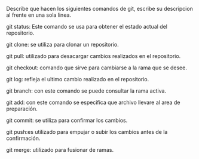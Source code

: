 Describe que hacen los siguientes comandos de git, escribe su descripcion al frente en una sola linea.

git status: Este comando se usa para obtener el estado actual del repositorio.

git clone: se utiliza para clonar un repositorio.

git pull: utilizado para desacargar cambios realizados en el repositorio.

git checkout: comando que sirve para cambiarse a la rama que se desee.

git log: refleja el ultimo cambio realizado en el repositorio.

git branch: con este comando se puede consultar la rama activa.

git add: con este comando se especifica que archivo llevare al area de preparación.

git commit: se utiliza para confirmar los cambios.

git push:es utilizado para empujar o  subir los cambios antes de la confirmación.

git merge: utilizado para fusionar de ramas.
